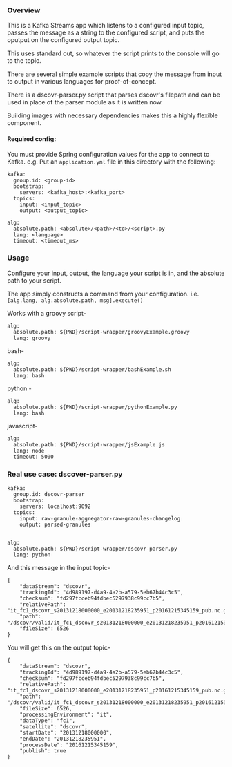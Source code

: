 ### Overview

This is a Kafka Streams app which listens to a configured input topic, passes the message as a string to the configured script, and puts the oputput on the configured output topic. 

This uses standard out, so whatever the script prints to the console will go to the topic. 

There are several simple example scripts that copy the message from input to output in various languages for proof-of-concept.

There is a dscovr-parser.py script that parses dscovr's filepath and can be used in place of the parser module as it is written now.  

Building images with necessary dependencies makes this a highly flexible component. 

#### Required config:

You must provide Spring configuration values for the app to connect to Kafka. e.g. Put an `application.yml` file in this
directory with the following:

```
kafka:
  group.id: <group-id>
  bootstrap:
    servers: <kafka_host>:<kafka_port>
  topics:
    input: <input_topic>
    output: <output_topic>

alg:
  absolute.path: <absolute>/<path>/<to>/<script>.py
  lang: <language>
  timeout: <timeout_ms>
```

### Usage
Configure your input, output, the language your script is in, and the absolute path to your script. 

The app simply constructs a command from your configuration. i.e. ``` [alg.lang, alg.absolute.path, msg].execute() ```

Works with a groovy script- 

```
alg:
  absolute.path: ${PWD}/script-wrapper/groovyExample.groovy
  lang: groovy

```

bash- 
```
alg:
  absolute.path: ${PWD}/script-wrapper/bashExample.sh
  lang: bash

```

python - 

```
alg:
  absolute.path: ${PWD}/script-wrapper/pythonExample.py
  lang: bash

```

javascript- 
```
alg:
  absolute.path: ${PWD}/script-wrapper/jsExample.js
  lang: node
  timeout: 5000
```


### Real use case:  dscover-parser.py


```
kafka:
  group.id: dscovr-parser
  bootstrap:
    servers: localhost:9092
  topics:
    input: raw-granule-aggregator-raw-granules-changelog
    output: parsed-granules


alg:
  absolute.path: ${PWD}/script-wrapper/dscovr-parser.py
  lang: python

```
And this message in the input topic- 
```
{
    "dataStream": "dscovr",
    "trackingId": "4d989197-d4a9-4a2b-a579-5eb67b44c3c5",
    "checksum": "fd297fcceb94fdbec5297938c99cc7b5",
    "relativePath": "it_fc1_dscovr_s20131218000000_e20131218235951_p20161215345159_pub.nc.gz",
    "path": "/dscovr/valid/it_fc1_dscovr_s20131218000000_e20131218235951_p20161215345159_pub.nc.gz",
    "fileSize": 6526
}
```

You will get this on the output topic- 
```
{
    "dataStream": "dscovr",
    "trackingId": "4d989197-d4a9-4a2b-a579-5eb67b44c3c5",
    "checksum": "fd297fcceb94fdbec5297938c99cc7b5",
    "relativePath": "it_fc1_dscovr_s20131218000000_e20131218235951_p20161215345159_pub.nc.gz",
    "path": "/dscovr/valid/it_fc1_dscovr_s20131218000000_e20131218235951_p20161215345159_pub.nc.gz",
    "fileSize": 6526,
    "processingEnvironment": "it",
    "dataType": "fc1",
    "satellite": "dscovr",
    "startDate": "20131218000000",
    "endDate": "20131218235951",
    "processDate": "20161215345159",
    "publish": true
}
```

